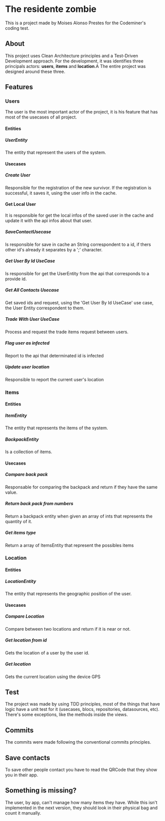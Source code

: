 # The residente zombie

This is a project made by Moises Alonso Prestes for the Codeminer's coding test.

## About
This project uses Clean Architecture principles and a Test-Driven Development approach.
For the development, it was identifies three principals actors: **users**, **items** and **location**.A
The entire project was designed around these three.

## Features

### Users

The user is the most important actor of the project, it is his feature that has most of the usecases of all project.

#### Entities

##### UserEntity

The entity that represent the users of the system.

#### Usecases

##### Create User
Responsible for the registration of the new survivor.
If the registration is successful, it saves it, using the user info in the cache.

#### Get Local User
It is responsible for get the local infos of the saved user in the cache and update it with the api infos about that user.

##### SaveContactUsecase 
Is responsible for save in cache an String correspondent to a id, if thers other id's already it separates by a ';' character.

##### Get User By Id UseCase 
Is responsible for get the UserEntity from the api that corresponds to a provide id.

##### Get All Contacts Usecase
Get saved ids and request, using the 'Get User By Id UseCase' use case, the User Entity correspondent to them.

##### Trade With User UseCase 
Process and request the trade items request between users.

##### Flag user as infected
Report to the api that determinated id is infected

##### Update user location
Responsible to report the current user's location 

### Items

#### Entities

##### ItemEntity

The entity that represents the items of the system.

##### BackpackEntity

Is a collection of items.

#### Usecases

##### Compare back pack

Responsable for comparing the backpack and return if they have the same value.

##### Return back pack from numbers

Return a backpack entity when given an array of ints that represents the quantity of it.

##### Get items type

Return a array of ItemsEntity that represent the possibles items

### Location

#### Entities

##### LocationEntity

The entity that represents the geographic position of the user.

#### Usecases

##### Compare Location

Compare between two locations and return if it is near or not.

##### Get location from id

Gets the location of a user by the user id.

##### Get location

Gets the current location using the device GPS

## Test

The project was made by using TDD principles, most of the things that have logic have a unit test for it (usecases, blocs, repositories, datasources, etc). There's some exceptions, like the methods inside the views.

## Commits

The commits were made following the conventional commits principles.

## Save contacts

To save other people contact you have to read the QRCode that they show you in their app.

## Something is missing?

The user, by app, can't manage how many items they have. While this isn't implemented in the next version, they should look in their physical bag and count it manually.


